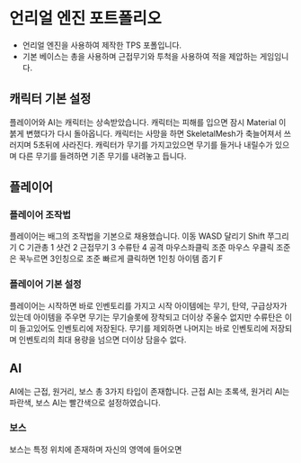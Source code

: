 # **언리얼 엔진 포트폴리오**
- 언리얼 엔진을 사용하여 제작한 TPS 포폴입니다.
- 기본 베이스는 총을 사용하며 근접무기와 투척을 사용하여 적을 제압하는 게임임니다.

## 캐릭터 기본 설정
플레이어와 AI는 캐릭터는 상속받았습니다.
캐릭터는 피해를 입으면 잠시 Material 이 붉게 변했다가 다시 돌아옵니다.
캐릭터는 사망을 하면 SkeletalMesh가 축늘어져서 쓰러지며 5초뒤에 사라진다.
캐릭터가 무기를 가지고있으면 무기를 들거나 내릴수가 있으며 다른 무기를 들려하면 기존 무기를 내려놓고 듭니다.

## 플레이어
### 플레이어 조작법
플레이어는 배그의 조작법을 기본으로 채용했습니다.
이동 WASD
달리기 Shift
쭈그리기 C
기관총 1
샷건 2
근접무기 3
수류탄 4
공격 마우스좌클릭
조준 마우스 우클릭
조준은 꾹누르면 3인칭으로 조준 빠르게 클릭하면 1인칭
아이템 줍기 F
### 플레이어 기본 설정
플레이어는 시작하면 바로 인벤토리를 가지고 시작
아이템에는 무기, 탄약, 구급상자가 있는데 아이템을 주우면 무기는 무기슬롯에 장착되고 더이상 주울수 없지만 수류탄은 이미 들고있어도 인벤토리에 저장된다.
무기를 제외하면 나머지는 바로 인벤토리에 저장되며 인벤토리의 최대 용량을 넘으면 더이상 담을수 없다.

## AI
AI에는 근접, 원거리, 보스 총 3가지 타입이 존재합니다.
근접 AI는 초록색, 원거리 AI는 파란색, 보스 AI는 빨간색으로 설정하였습니다.
### 보스
보스는 특정 위치에 존재하며 자신의 영역에 들어오면 
